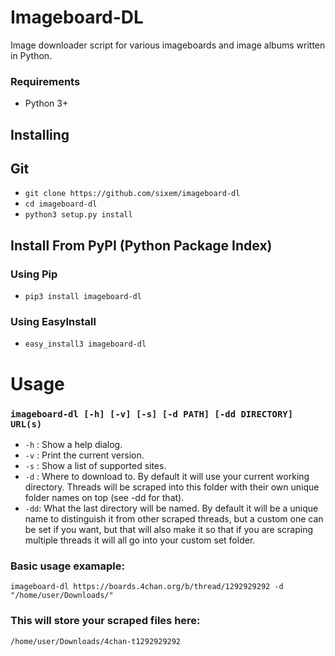 # Imageboard-DL
Image downloader script for various imageboards and image albums written in Python. 

### Requirements
+ Python 3+

## Installing
## Git
+ `git clone https://github.com/sixem/imageboard-dl`
+ `cd imageboard-dl`
+ `python3 setup.py install`

## Install From PyPI (Python Package Index)
### Using Pip
+ `pip3 install imageboard-dl`
### Using EasyInstall
+ `easy_install3 imageboard-dl`

# Usage

### `imageboard-dl [-h] [-v] [-s] [-d PATH] [-dd DIRECTORY] URL(s)`

+ `-h` : Show a help dialog.
+ `-v` : Print the current version.
+ `-s` : Show a list of supported sites.
+ `-d` : Where to download to. By default it will use your current working directory. Threads will be scraped into this folder with their own unique folder names on top (see -dd for that).
+ `-dd`: What the last directory will be named. By default it will be a unique name to distinguish it from other scraped threads, but a custom one can be set if you want, but that will also make it so that if you are scraping multiple threads it will all go into your custom set folder.

### Basic usage examaple:

`imageboard-dl https://boards.4chan.org/b/thread/1292929292 -d "/home/user/Downloads/"`

### This will store your scraped files here:

`/home/user/Downloads/4chan-t1292929292`

